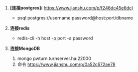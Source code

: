 1. **[连接postgres]**( https://www.jianshu.com/p/f246dc45e6dc)
   * psql postgres://username:password@host:port/dbname

2. **连接redis**
   * redis-cli -h host -p port -a password

3. **连接MongoDB**
   1. mongo pwturn.turnserver.ha:22000
   2. 命令 https://www.jianshu.com/p/0a52c672ae78
